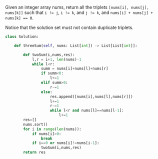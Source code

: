 Given an integer array nums, return all the triplets `[nums[i], nums[j], nums[k]]` such that `i != j`, `i != k`, and `j != k`, and `nums[i] + nums[j] + nums[k] == 0`.

Notice that the solution set must not contain duplicate triplets.

```python
class Solution:

    def threeSum(self, nums: List[int]) -> List[List[int]]:

        def twoSum(i,nums,res):
            l,r = i+1, len(nums)-1
            while l<r:
                summ = nums[i]+nums[l]+nums[r]
                if summ<0:
                    l+=1
                elif summ>0:
                    r-=1
                else:
                    res.append([nums[i],nums[l],nums[r]])
                    l+=1
                    r-=1
                    while l<r and nums[l]==nums[l-1]:
                        l+=1
        res=[]
        nums.sort()
        for i in range(len(nums)):
            if nums[i]>0:
                break
            if i==0 or nums[i]!=nums[i-1]:
                twoSum(i,nums,res)
        return res
```

